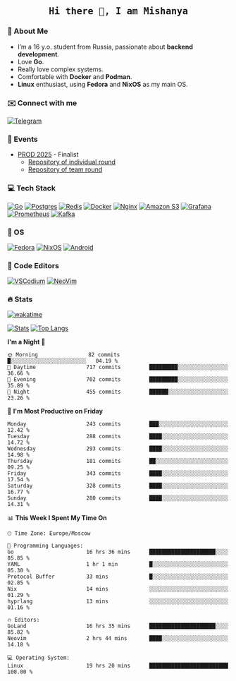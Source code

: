 <h2 align='center'><samp><strong>Hi there 👋, I am Mishanya</strong></samp></h2>

### 🚀 About Me

- I’m a 16 y.o. student from Russia, passionate about **backend development**.
- Love **Go**.
- Really love complex systems.
- Comfortable with **Docker** and **Podman**.
- **Linux** enthusiast, using **Fedora** and **NixOS** as my main OS.

### ✉️ Connect with me

[![Telegram](https://img.shields.io/badge/Telegram-2CA5E0?style=for-the-badge&logo=telegram&logoColor=white)](https://t.me/misshanya7)

### 📅 Events

- [PROD 2025](https://prodcontest.ru) - Finalist
  - [Repository of individual round](https://github.com/misshanya/PROD2025-final-individual)
  - [Repository of team round](https://github.com/Central-University-IT-prod/2025-final-command-team-32-prod-final-team/)

### 💻 Tech Stack

[![Go](https://img.shields.io/badge/Go-%2300ADD8.svg?style=for-the-badge&logo=go&logoColor=white)](https://go.dev)
[![Postgres](https://img.shields.io/badge/Postgres-%23316192.svg?style=for-the-badge&logo=postgresql&logoColor=white)](https://postgresql.org)
[![Redis](https://img.shields.io/badge/redis-%23DD0031.svg?style=for-the-badge&logo=redis&logoColor=white)](https://redis.io)
[![Docker](https://img.shields.io/badge/Docker-2496ED?style=for-the-badge&logo=docker&logoColor=fff)](https://docker.com)
[![Nginx](https://img.shields.io/badge/nginx-%23009639.svg?style=for-the-badge&logo=nginx&logoColor=white)](https://nginx.org)
[![Amazon S3](https://img.shields.io/badge/Amazon%20S3-FF9900?style=for-the-badge&logo=amazons3&logoColor=white)](https://aws.amazon.com/s3)
[![Grafana](https://img.shields.io/badge/Grafana-F2F4F9?style=for-the-badge&logo=grafana&logoColor=orange&labelColor=F2F4F9)](https://grafana.com)
[![Prometheus](https://img.shields.io/badge/Prometheus-000000?style=for-the-badge&logo=prometheus&labelColor=000000)](https://prometheus.io)
[![Kafka](https://img.shields.io/badge/Apache_Kafka-231F20?style=for-the-badge&logo=apache-kafka&logoColor=white)](https://kafka.apache.org)

### 🐧 OS

[![Fedora](https://img.shields.io/badge/Fedora-51A2DA?style=for-the-badge&logo=fedora&logoColor=fff)](https://fedoraproject.org)
[![NixOS](https://img.shields.io/badge/NixOS-5277C3?style=for-the-badge&logo=nixos&logoColor=white)](https://nixos.org)
[![Android](https://img.shields.io/badge/Android-3DDC84?style=for-the-badge&logo=android&logoColor=white)](https://android.com)

### 📝 Code Editors

[![VSCodium](https://img.shields.io/badge/VSCodium-2F80ED?style=for-the-badge&logo=vscodium&logoColor=fff)](https://vscodium.com)
[![NeoVim](https://img.shields.io/badge/NeoVim-%2357A143.svg?&style=for-the-badge&logo=neovim&logoColor=white)](https://neovim.io)

### 🔥 Stats

[![wakatime](https://wakatime.com/badge/user/6c2e820c-673b-4690-9190-7b15c368b37f.svg?style=for-the-badge)](https://wakatime.com/@misshanya)

[![Stats](https://github-readme-stats.vercel.app/api?username=misshanya&show_icons=true&theme=dracula)](#)
[![Top Langs](https://github-readme-stats.vercel.app/api/top-langs/?username=misshanya&layout=compact&theme=dracula)](#)

<!--START_SECTION:waka-->
**I'm a Night 🦉** 

```text
🌞 Morning                82 commits          █░░░░░░░░░░░░░░░░░░░░░░░░   04.19 % 
🌆 Daytime                717 commits         █████████░░░░░░░░░░░░░░░░   36.66 % 
🌃 Evening                702 commits         █████████░░░░░░░░░░░░░░░░   35.89 % 
🌙 Night                  455 commits         ██████░░░░░░░░░░░░░░░░░░░   23.26 % 
```
📅 **I'm Most Productive on Friday** 

```text
Monday                   243 commits         ███░░░░░░░░░░░░░░░░░░░░░░   12.42 % 
Tuesday                  288 commits         ████░░░░░░░░░░░░░░░░░░░░░   14.72 % 
Wednesday                293 commits         ████░░░░░░░░░░░░░░░░░░░░░   14.98 % 
Thursday                 181 commits         ██░░░░░░░░░░░░░░░░░░░░░░░   09.25 % 
Friday                   343 commits         ████░░░░░░░░░░░░░░░░░░░░░   17.54 % 
Saturday                 328 commits         ████░░░░░░░░░░░░░░░░░░░░░   16.77 % 
Sunday                   280 commits         ████░░░░░░░░░░░░░░░░░░░░░   14.31 % 
```


📊 **This Week I Spent My Time On** 

```text
🕑︎ Time Zone: Europe/Moscow

💬 Programming Languages: 
Go                       16 hrs 36 mins      █████████████████████░░░░   85.85 % 
YAML                     1 hr 1 min          █░░░░░░░░░░░░░░░░░░░░░░░░   05.30 % 
Protocol Buffer          33 mins             █░░░░░░░░░░░░░░░░░░░░░░░░   02.85 % 
Nix                      14 mins             ░░░░░░░░░░░░░░░░░░░░░░░░░   01.29 % 
hyprlang                 13 mins             ░░░░░░░░░░░░░░░░░░░░░░░░░   01.16 % 

🔥 Editors: 
GoLand                   16 hrs 35 mins      █████████████████████░░░░   85.82 % 
Neovim                   2 hrs 44 mins       ████░░░░░░░░░░░░░░░░░░░░░   14.18 % 

💻 Operating System: 
Linux                    19 hrs 20 mins      █████████████████████████   100.00 % 
```


<!--END_SECTION:waka-->
